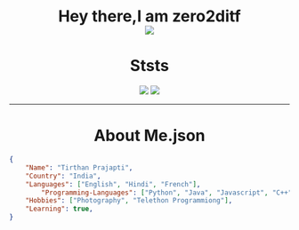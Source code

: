 <div align="center">
  <h1 >Hey there,I am zero2ditf<br><img src="https://komarev.com/ghpvc/?username=zero2ditf&label=Profile+Views"></h1>
	<h1>Ststs</h1>
  <img src="https://github-profile-trophy.vercel.app/?username=zero2ditf&theme=onedark">
  <img src="https://github-readme-stats.vercel.app/api?username=zero2ditf&&show_icons=true&title_color=000000&icon_color=8B008B&text_color=black&bg_color=white">
  <hr>
  <h1>About Me.json</h1>
</div>

```json
{ 
	"Name": "Tirthan Prajapti",
	"Country": "India",
	"Languages": ["English", "Hindi", "French"],
        "Programming-Languages": ["Python", "Java", "Javascript", "C++", "C", "CSS", "Html"],
	"Hobbies": ["Photography", "Telethon Programmiong"],
	"Learning": true,
}
```
